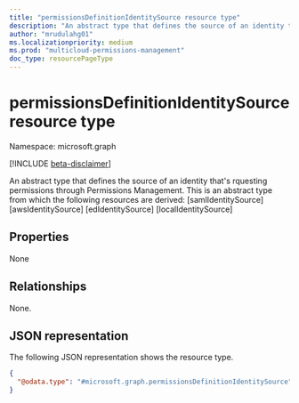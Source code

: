 ```yaml
---
title: "permissionsDefinitionIdentitySource resource type"
description: "An abstract type that defines the source of an identity that's rquesting permissions through Permissions Management."
author: "mrudulahg01"
ms.localizationpriority: medium
ms.prod: "multicloud-permissions-management"
doc_type: resourcePageType
---
```


# permissionsDefinitionIdentitySource resource type

Namespace: microsoft.graph

[!INCLUDE [beta-disclaimer](../../includes/beta-disclaimer.md)]

An abstract type that defines the source of an identity that's rquesting permissions through Permissions Management.
This is an abstract type from which the following resources are derived:
[samlIdentitySource]
[awsIdentitySource]
[edIdentitySource]
[localIdentitySource]

## Properties
None

## Relationships
None.

## JSON representation
The following JSON representation shows the resource type.
<!-- {
  "blockType": "resource",
  "@odata.type": "microsoft.graph.permissionsDefinitionIdentitySource"
}
-->
``` json
{
  "@odata.type": "#microsoft.graph.permissionsDefinitionIdentitySource"
}
```

